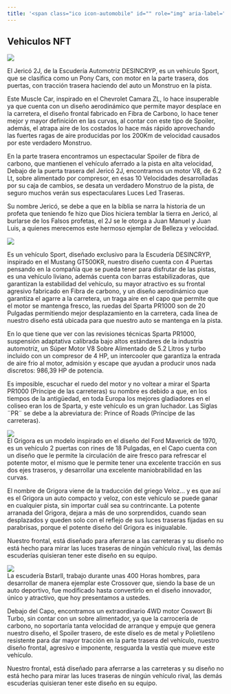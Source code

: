 ```yaml
---
title: '<span class="ico icon-automobile" id="" role="img" aria-label="sheep"></span>Vehiculos NFT'
---
```


<!-- endexcerpt -->

## Vehiculos NFT

<div class="imgContainer">
    <img src="/static/acfcbdb13061e39f60a07826f3efcc16/3c750/jerico-2j.webp"/>
</div>

El Jericó 2J, de la Escudería Automotriz DESINCRYP, es un vehículo Sport, que se clasifica
como un Pony Cars, con motor en la parte trasera, dos puertas, con tracción trasera haciendo del auto un Monstruo en la pista.

Este Muscle Car, inspirado en el Chevrolet Camara ZL, lo
hace insuperable ya que cuenta con un diseño
aerodinámico que permite mayor desplace en la carretera, el diseño frontal fabricado en Fibra de Carbono, lo hace tener mejor y mayor definición en las curvas, al contar con este tipo de Spoiler, además, el atrapa aire de los costados lo hace más rápido aprovechando las fuertes ragas de aire producidas por los 200Km de velocidad causados por este verdadero Monstruo.

En la parte trasera encontramos un espectacular Spoiler de fibra de carbono, que mantienen el vehículo aferrado a la pista en alta velocidad, Debajo de la puerta trasera del Jericó 2J, encontramos un motor V8, de 6.2 Lt, sobre alimentado por compresor, en esas 10 Velocidades desarrolladas por su caja de cambios, se desata un verdadero Monstruo de la pista, de seguro muchos verán sus espectaculares Luces Led Traseras.

Su nombre Jericó, se debe a que en la biblia se narra la historia de un profeta que teniendo fe hizo que Dios hiciera temblar la tierra en Jericó, al burlarse de los Falsos profetas, el 2J se le otorga a Juan Manuel y Juan Luis, a quienes merecemos este hermoso ejemplar de Belleza y velocidad.

<div class="imgContainer">
    <img src="/static/660757fe3d8c31b0386b8c83ee4f20d3/3c750/spartan.webp"/>
</div>

Es un vehículo Sport, diseñado exclusivo para la Escudería DESINCRYP, inspirado en el Mustang GT500KR, nuestro diseño cuenta con 4 Puertas pensando en la compañía que se pueda tener para disfrutar de las pistas, es una vehículo liviano, además cuenta con barras estabilizadoras, que garantizan la estabilidad del vehículo, su mayor atractivo es su frontal agresivo fabricado en Fibra de carbono, y un diseño aerodinámico que garantiza el agarre a la carretera, un traga aire en el capo que permite que el motor se mantenga fresco, las ruedas del Sparta PR1000 son de 20 Pulgadas permitiendo mejor desplazamiento en la carretera, cada línea de nuestro diseño está ubicada para que nuestro auto se mantenga en la pista.

En lo que tiene que ver con las revisiones técnicas Sparta PR1000, suspensión adaptativa calibrada bajo altos estándares de la industria automotriz, un Súper Motor V8 Sobre Alimentado de 5.2 Litros y turbo incluido con un compresor de 4 HP, un intercooler que garantiza la entrada de aire frio al motor, admisión y escape que ayudan a producir unos nada discretos: 986,39 HP de potencia.

Es imposible, escuchar el ruedo del motor y no voltear a mirar el Sparta PR1000 (Príncipe de las carreteras) su nombre es debido a que, en los tiempos de la antigüedad, en toda Europa los mejores gladiadores en el coliseo eran los de Sparta, y este vehículo es un gran luchador. Las Siglas ¨PR¨ se debe a la abreviatura de: Prince of Roads (Príncipe de las carreteras).

<div class="imgContainer">
    <img src="/static/2ebb6b46c17cf831beb09896bc70acbe/3c750/grigora.webp"/>
</div>
El Grigora es un modelo inspirado en el diseño del Ford Maverick de 1970, es un vehículo 2 puertas con rines de 18 Pulgadas, en el Capo cuenta con un diseño que le permite la circulación de aire fresco para refrescar el potente motor, el mismo que le permite tener una excelente tracción en sus dos ejes traseros, y desarrollar una excelente maniobrabilidad en las curvas.

El nombre de Grigora viene de la traducción del griego Veloz… y es que así es el Grigora un auto compacto y veloz, con este vehículo se puede ganar en cualquier pista, sin importar cuál sea su contrincante.
La potente arranada del Grigora, dejara a más de uno sorprendidos, cuando sean desplazados y queden solo con el reflejo de sus luces traseras fijadas en su parabrisas, porque el potente diseño del Grigora es inigualable.

Nuestro frontal, está diseñado para aferrarse a las carreteras y su diseño no está hecho para mirar las luces traseras de ningún vehículo rival, las demás escuderías quisieran tener este diseño en su equipo.

<div class="imgContainer">
    <img src="/static/e88e35d706c79371604732b09a35c634/3c750/eros.webp"/>
</div>
La escudería Bstarll, trabajo durante unas 400 Horas hombres, para desarrollar de manera ejemplar este Crossover que, siendo la base de un auto deportivo, fue modificado hasta convertirlo en el diseño innovador, único y atractivo, que hoy presentamos a ustedes.

Debajo del Capo, encontramos un extraordinario 4WD motor Coswort Bi Turbo, sin contar con un sobre alimentador, ya que la carrocería de carbono, no soportaría tanta velocidad de arranque y empuje que genera nuestro diseño, el Spoiler trasero, de este díselo es de metal y Polietileno resistente para dar mayor tracción en la parte trasera del vehículo, nuestro diseño frontal, agresivo e imponente, resguarda la vestía que mueve este vehículo.

Nuestro frontal, está diseñado para aferrarse a las carreteras y su diseño no está hecho para mirar las luces traseras de ningún vehículo rival, las demás escuderías quisieran tener este diseño en su equipo.
